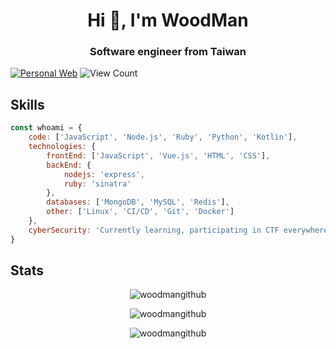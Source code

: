 <h1 align="center">Hi 👋, I'm WoodMan </h1> 
<h3 align="center">Software engineer from Taiwan</h3>

[![Personal Web](https://img.shields.io/badge/Personal%20Web-%F0%9F%8C%90-blue?style=flat-square)](https://woodman.tw) ![View Count](https://komarev.com/ghpvc/?username=woodmangithub&label=Profile%20views&color=red&style=flat-square)

## Skills
```js
const whoami = {
    code: ['JavaScript', 'Node.js', 'Ruby', 'Python', 'Kotlin'],
    technologies: {
        frontEnd: ['JavaScript', 'Vue.js', 'HTML', 'CSS'],
        backEnd: {
            nodejs: 'express',
            ruby: 'sinatra'
        },
        databases: ['MongoDB', 'MySQL', 'Redis'],
        other: ['Linux', 'CI/CD', 'Git', 'Docker']
    },
    cyberSecurity: 'Currently learning, participating in CTF everywhere.'
}
```

## Stats
<p align="center"> <img src="https://github-readme-stats.vercel.app/api?username=woodmangithub&theme=github_dark&show_icons=true" alt="woodmangithub" /> </p>
<p align="center"> <img src="https://github-readme-streak-stats.herokuapp.com?user=woodmangithub&theme=github-dark&date_format=M%20j%5B%2C%20Y%5D&fire=DD2727" alt="woodmangithub" /> </p>
<p align="center"> <img src="https://github-readme-stats.vercel.app/api/top-langs/?username=woodmangithub&theme=github_dark&layout=compact" alt="woodmangithub" /> </p>
